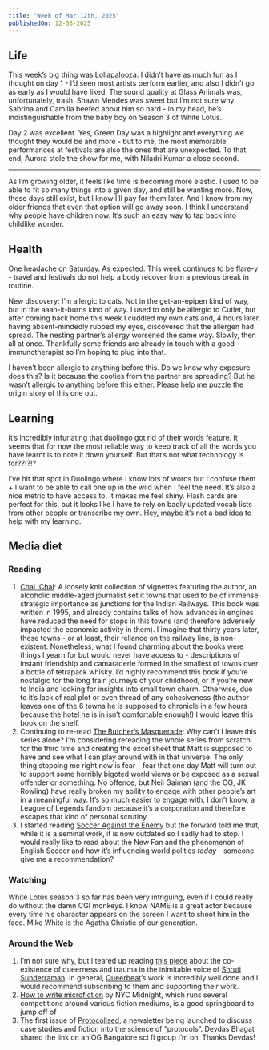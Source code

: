 ```yaml
---
title: "Week of Mar 12th, 2025"
publishedOn: 12-03-2025
---
```


## Life

This week’s big thing was Lollapalooza. I didn’t have as much fun as I thought on day 1 - I’d seen most artists perform earlier, and also I didn’t go as early as I would have liked. The sound quality at Glass Animals was, unfortunately, trash. Shawn Mendes was sweet but I’m not sure why Sabrina and Camilla beefed about him so hard - in my head, he’s indistinguishable from the baby boy on Season 3 of White Lotus.

Day 2 was excellent. Yes, Green Day was a highlight and everything we thought they would be and more - but to me, the most memorable performances at festivals are also the ones that are unexpected. To that end, Aurora stole the show for me, with Niladri Kumar a close second.

---

As I’m growing older, it feels like time is becoming more elastic. I used to be able to fit so many things into a given day, and still be wanting more. Now, these days still exist, but I know I’ll pay for them later. And I know from my older friends that even that option will go away soon. I think I understand why people have children now. It’s such an easy way to tap back into childlike wonder.

## Health

One headache on Saturday. As expected. This week continues to be flare-y - travel and festivals do not help a body recover from a previous break in routine.

New discovery: I’m allergic to cats. Not in the get-an-epipen kind of way, but in the aaah-it-burns kind of way. I used to only be allergic to Cutlet, but after coming back home this week I cuddled my own cats and, 4 hours later, having absent-mindedly rubbed my eyes, discovered that the allergen had spread. The nesting partner’s allergy worsened the same way. Slowly, then all at once. Thankfully some friends are already in touch with a good immunotherapist so I’m hoping to plug into that.

I haven’t been allergic to anything before this. Do we know why exposure does this? Is it because the cooties from the partner are spreading? But he wasn’t allergic to anything before this either. Please help me puzzle the origin story of this one out.

## Learning

It’s incredibly infuriating that duolingo got rid of their words feature. It seems that for now the most reliable way to keep track of all the words you have learnt is to note it down yourself. But that’s not what technology is for??!?!?

I’ve hit that spot in Duolingo where I know lots of words but I confuse them + I want to be able to call one up in the wild when I feel the need. It’s also a nice metric to have access to. It makes me feel shiny. Flash cards are perfect for this, but it looks like I have to rely on badly updated vocab lists from other people or transcribe my own. Hey, maybe it’s not a bad idea to help with my learning.

## Media diet

### Reading

1. [Chai, Chai](https://www.goodreads.com/book/show/7138803-chai-chai): A loosely knit collection of vignettes featuring the author, an alcoholic middle-aged journalist set it towns that used to be of immense strategic importance as junctions for the Indian Railways. This book was written in 1995, and already contains talks of how advances in engines have reduced the need for stops in this towns (and therefore adversely impacted the economic activity in them). I imagine that thirty years later, these towns - or at least, their reliance on the railway line, is non-existent. Nonetheless, what I found charming about the books were things I yearn for but would never have access to - descriptions of instant friendship and camaraderie formed in the smallest of towns over a bottle of tetrapack whisky. I’d highly recommend this book if you’re nostalgic for the long train journeys of your childhood, or if you’re new to India and looking for insights into small town charm. Otherwise, due to it’s lack of real plot or even thread of any cohesiveness (the author leaves one of the 6 towns he is supposed to chronicle in a few hours because the hotel he is in isn’t comfortable enough!) I would leave this book on the shelf.
2. Continuing to re-read [The Butcher’s Masquerade](https://www.goodreads.com/book/show/60233239-the-butcher-s-masquerade): Why can’t I leave this series alone? I’m considering rereading the whole series from scratch for the third time and creating the excel sheet that Matt is supposed to have and see what I can play around with in that universe. The only thing stopping me right now is fear - fear that one day Matt will turn out to support some horribly bigoted world views or be exposed as a sexual offender or something. No offence, but Neil Gaiman (and the OG, JK Rowling) have really broken my ability to engage with other people’s art in a meaningful way. It’s so much easier to engage with, I don’t know, a League of Legends fandom because it’s a corporation and therefore escapes that kind of personal scrutiny.
3. I started reading [Soccer Against the Enemy](https://www.goodreads.com/book/show/101905.Soccer_Against_the_Enemy) but the forward told me that, while it is a seminal work, it is now outdated so I sadly had to stop. I would really like to read about the New Fan and the phenomenon of English Soccer and how it’s influencing world politics _today_ - someone give me a recommendation?

### Watching

White Lotus season 3 so far has been very intriguing, even if I could really do without the damn CGI monkeys. I know NAME is a great actor because every time his character appears on the screen I want to shoot him in the face. Mike White is the Agatha Christie of our generation.

### Around the Web

1. I’m not sure why, but I teared up reading [this piece](https://www.queerbeat.org/stories/can-you-be-queer-and-not-traumatised) about the co-existence of queerness and trauma in the inimitable voice of [Shruti Sunderraman](https://www.shrutisunderraman.com/). In general, [Queerbeat](https://www.queerbeat.org/)’s work is incredibly well done and I would recommend subscribing to them and supporting their work.
2. [How to write microfiction](https://www.nycmidnight.com/howtowritemicrofiction) by NYC Midnight, which runs several competitions around various fiction mediums, is a good springboard to jump off of
3. The first issue of [Protocolised](https://protocolized.summerofprotocols.com/p/strange-new-rules), a newsletter being launched to discuss case studies and fiction into the science of “protocols”. Devdas Bhagat shared the link on an OG Bangalore sci fi group I’m on. Thanks Devdas!